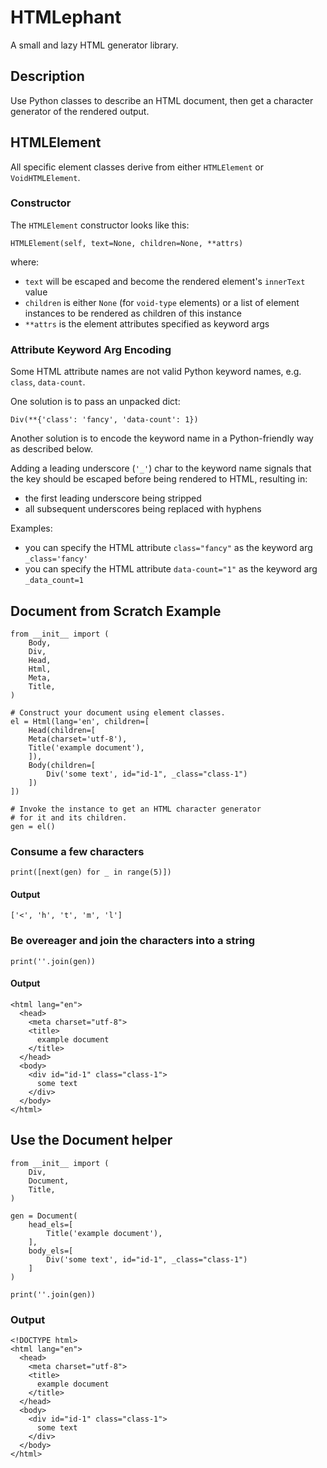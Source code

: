 # HTMLephant
A small and lazy HTML generator library.

## Description
Use Python classes to describe an HTML document, then get a character generator of the rendered output.

## HTMLElement
All specific element classes derive from either `HTMLElement` or `VoidHTMLElement`.

### Constructor
The `HTMLElement` constructor looks like this:
```
HTMLElement(self, text=None, children=None, **attrs)
```
where:
- `text` will be escaped and become the rendered element's `innerText` value
- `children` is either `None` (for `void-type` elements) or a list of element instances to be rendered as children of this instance
- `**attrs` is the element attributes specified as keyword args

### Attribute Keyword Arg Encoding
Some HTML attribute names are not valid Python keyword names, e.g. `class`, `data-count`.

One solution is to pass an unpacked dict:
```
Div(**{'class': 'fancy', 'data-count': 1})
```

Another solution is to encode the keyword name in a Python-friendly way as described below.

Adding a leading underscore (`'_'`) char to the keyword name signals that the key should be escaped before being rendered to HTML, resulting in:
- the first leading underscore being stripped
- all subsequent underscores being replaced with hyphens

Examples:
- you can specify the HTML attribute `class="fancy"` as the keyword arg `_class='fancy'`
- you can specify the HTML attribute `data-count="1"` as the keyword arg `_data_count=1`

## Document from Scratch Example

```
from __init__ import (
    Body,
    Div,
    Head,
    Html,
    Meta,
    Title,
)

# Construct your document using element classes.                                
el = Html(lang='en', children=[
    Head(children=[
	Meta(charset='utf-8'),
	Title('example document'),
    ]),
    Body(children=[
        Div('some text', id="id-1", _class="class-1")
    ])
])

# Invoke the instance to get an HTML character generator
# for it and its children.
gen = el()
```

### Consume a few characters
```
print([next(gen) for _ in range(5)])
```
#### Output
```
['<', 'h', 't', 'm', 'l']
```

### Be overeager and join the characters into a string
```
print(''.join(gen))
```
#### Output
```
<html lang="en">
  <head>
    <meta charset="utf-8">
    <title>
      example document
    </title>
  </head>
  <body>
    <div id="id-1" class="class-1">
      some text
    </div>
  </body>
</html>
```

## Use the Document helper

```
from __init__ import (
    Div,
    Document,
    Title,
)

gen = Document(
    head_els=[
        Title('example document'),
    ],
    body_els=[
        Div('some text', id="id-1", _class="class-1")
    ]
)

print(''.join(gen))
```
### Output
```
<!DOCTYPE html>
<html lang="en">
  <head>
    <meta charset="utf-8">
    <title>
      example document
    </title>
  </head>
  <body>
    <div id="id-1" class="class-1">
      some text
    </div>
  </body>
</html>
```
